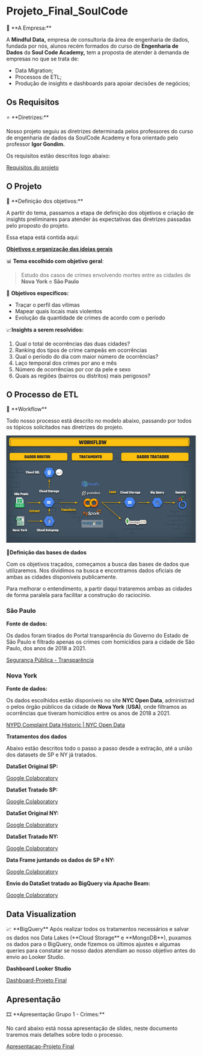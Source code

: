 # Projeto_Final_SoulCode

<aside>
🚀 **A Empresa:**

A **Mindful Data,** empresa de consultoria da área de engenharia de dados, fundada por nós, alunos recém formados do curso de **Engenharia de Dados** da **Soul Code Academy,** tem a proposta de atender à demanda de empresas no que se trata de:

- Data Migration;
- Processos de ETL;
- Produção de insights e dashboards para apoiar decisões de negócios;

</aside>


## Os Requisitos

<aside>
⭐ **Diretrizes:**

Nosso projeto seguiu as diretrizes determinada pelos professores do curso de engenharia de dados da SoulCode Academy e fora orientado pelo professor **Igor Gondim.** 

Os requisitos estão descritos logo abaixo:

[Requisitos do projeto](https://www.notion.so/Requisitos-do-projeto-7d9f86f72b5943e88e9c6c0ce9970a88)

</aside>

## O Projeto

<aside>
📌 **Definição dos objetivos:**

A partir do tema, passamos a etapa de definição dos objetivos e criação de insights preliminares para atender às expectativas das diretrizes passadas pelo proposto do projeto.

Essa etapa está contida aqui:

[**Objetivos e organização das ideias gerais**](https://www.notion.so/Objetivos-e-organiza-o-das-ideias-gerais-c971c8ee5b464d53a76c2474b5f3a1ac)

📊 **Tema escolhido com objetivo geral**:

> Estudo dos casos de crimes envolvendo mortes entre as cidades de **Nova York** e **São Paulo**
> 

📑 **Objetivos específicos:**

- Traçar o perfil das vítimas
- Mapear quais locais mais violentos
- Evolução da quantidade de crimes de acordo com o período

📈**Insights a serem resolvidos:**

1. Qual o total de ocorrências das duas cidades?
2. Ranking dos tipos de crime campeãs em ocorrências
3. Qual o período do dia com maior número de ocorrências?
4. Laço temporal dos crimes por ano e mês
5. Número de ocorrências por cor da pele e sexo
6. Quais as regiões (bairros ou distritos) mais perigosos?
</aside>

## O Processo de ETL

<aside>
📌 **Workflow**

Todo nosso processo está descrito no modelo abaixo, passando por todos os tópicos solicitados nas diretrizes do projeto.

![Workflow](https://github.com/suzanagomes/Projeto_Final_SoulCode/blob/b56ecd7926aec633cc33450fe470509ca5b858dc/Workflow%20-%20CRIMES_NY_SP.png)

📄**Definição das bases de dados**

Com os objetivos traçados, começamos a busca das bases de dados que utilizaremos. Nos dividimos na busca e encontramos dados oficiais de ambas as cidades disponíveis publicamente. 

Para melhorar o entendimento, a partir daqui trataremos ambas as cidades de forma paralela para facilitar a construção do raciocínio.

### **São Paulo**

**Fonte de dados:**

Os dados foram tirados do Portal transparência do Governo do Estado de São Paulo e filtrado apenas os crimes com homicídios para a cidade de São Paulo, dos anos de 2018 a 2021.

[Segurança Pública - Transparência](http://www.ssp.sp.gov.br/transparenciassp/Consulta.aspx)

### **Nova York**

**Fonte de dados:**

Os dados escolhidos estão disponíveis no site **NYC Open Data**, administrado pelos órgão públicos da cidade de **Nova York** (**USA)**, onde filtramos as ocorrências que tiveram homicídios entre os anos de 2018 a 2021.

[NYPD Complaint Data Historic | NYC Open Data](https://data.cityofnewyork.us/Public-Safety/NYPD-Complaint-Data-Historic/qgea-i56i)

**Tratamentos dos dados**

Abaixo estão descritos todo o passo a passo desde a extração, até a união dos datasets de SP e NY já tratados.

**DataSet Original SP:** 

[Google Colaboratory](https://colab.research.google.com/drive/1eV38I-n5OIjpW3-0Sq5ZufqgKW2t4xcm#scrollTo=vlvmxhs9gz3i)

**DataSet Tratado SP:**

[Google Colaboratory](https://colab.research.google.com/drive/13qLkbFJe_wSJGXic6iynm9PdZQha2qqc?usp=sharing#scrollTo=YJi1DahFj2JA)

**DataSet Original NY:** 

[Google Colaboratory](https://colab.research.google.com/drive/1SaJsTqgnlMG1bhi3EAuSWcgQbvKC_9HN?usp=sharing)

**DataSet Tratado NY:**

[Google Colaboratory](https://colab.research.google.com/drive/18xT-9DM1DLl5xQUe94PORFBuSxu8JbRa?usp=sharing)

**Data Frame juntando os dados de SP e NY:**

[Google Colaboratory](https://colab.research.google.com/drive/10DKEuS-6YmLVSqLintBcaIJbX1kr-85A?usp=sharing)

**Envio do DataSet tratado ao BigQuery via Apache Beam:**

[Google Colaboratory](https://colab.research.google.com/drive/1_AGCOsc5T1UfPD9jaMlxC7f-F0B2FCJH?usp=sharing)

</aside>

## Data Visualization

<aside>
📈 **BigQuery**
Após realizar todos os tratamentos necessários e salvar os dados nos Data Lakes (**Cloud Storage** e **MongoDB**), puxamos os dados para o BigQuery, onde fizemos os últimos ajustes e algumas queries para constatar se nosso dados atendiam ao nosso objetivo antes do envio ao Looker Studio.

**Dashboard Looker Studio**

[Dashboard-Projeto Final](https://datastudio.google.com/reporting/2ecaecd3-dde9-4171-8a27-c5c589a6daed)

</aside>

## Apresentação

<aside>
🎞️ **Apresentação Grupo 1 - Crimes:**

No card abaixo está nossa apresentação de slides, neste documento traremos mais detalhes sobre todo o processo.
  
[Apresentacao-Projeto Final](https://docs.google.com/presentation/d/1MOZrRZjA0osVoUOXwtIEGe0eB5-IHpQPyh5FzGpo74U/edit#slide=id.g1c679854a04_0_2587)

</aside>
